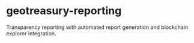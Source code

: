 # geotreasury-reporting
Transparency reporting with automated report generation and blockchain explorer integration.
